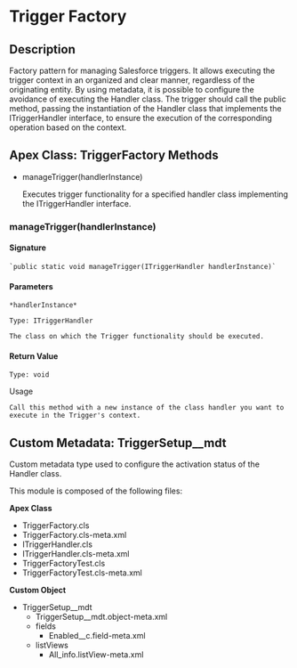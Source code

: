 # Trigger Factory

## Description

Factory pattern for managing Salesforce triggers. It allows executing the trigger context in an organized and clear manner, regardless of the originating entity. By using metadata, it is possible to configure the avoidance of executing the Handler class. The trigger should call the public method, passing the instantiation of the Handler class that implements the ITriggerHandler interface, to ensure the execution of the corresponding operation based on the context.

## Apex Class: TriggerFactory Methods

- manageTrigger(handlerInstance)

    Executes trigger functionality for a specified handler class implementing the ITriggerHandler interface.

### manageTrigger(handlerInstance)

#### Signature

    `public static void manageTrigger(ITriggerHandler handlerInstance)`

#### Parameters

    *handlerInstance*

    Type: ITriggerHandler

    The class on which the Trigger functionality should be executed.

#### Return Value

    Type: void

Usage

    Call this method with a new instance of the class handler you want to execute in the Trigger's context.

## Custom Metadata: TriggerSetup__mdt

Custom metadata type used to configure the activation status of the Handler class.

This module is composed of the following files:

**Apex Class**
- TriggerFactory.cls
- TriggerFactory.cls-meta.xml
- ITriggerHandler.cls
- ITriggerHandler.cls-meta.xml
- TriggerFactoryTest.cls
- TriggerFactoryTest.cls-meta.xml

**Custom Object**
- TriggerSetup__mdt
    - TriggerSetup__mdt.object-meta.xml
    - fields
        - Enabled__c.field-meta.xml
    - listViews
        - All_info.listView-meta.xml
